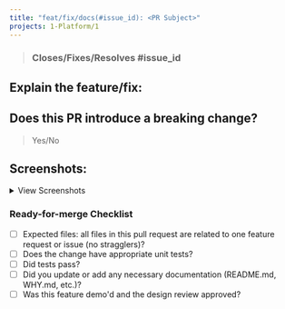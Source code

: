 ```yaml
---
title: "feat/fix/docs(#issue_id): <PR Subject>"
projects: 1-Platform/1
---
```


> ### Closes/Fixes/Resolves #issue_id

## Explain the feature/fix:

<!-- Provide a clear explaination of the feature/fix implemented -->



## Does this PR introduce a breaking change?

> Yes/No

<!-- If this PR contains a breaking change, please describe the impact and migration path for existing applications below. -->


## Screenshots:
<!-- If applicable, add screenshots to help explain your problem. -->

<details>
<summary>View Screenshots</summary>

<!-- Add your screenshots below this line -->


</details>


### Ready-for-merge Checklist

- [ ] Expected files: all files in this pull request are related to one feature request or issue (no stragglers)?
- [ ] Does the change have appropriate unit tests?
- [ ] Did tests pass?
- [ ] Did you update or add any necessary documentation (README.md, WHY.md, etc.)?
- [ ] Was this feature demo'd and the design review approved?

